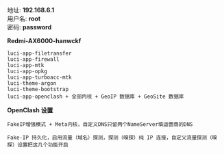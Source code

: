 地址: **192.168.6.1**<br>
用户名: **root**<br>
密码: **password**


**Redmi-AX6000-hanwckf**
```
luci-app-filetransfer
luci-app-firewall
luci-app-mtk
luci-app-opkg
luci-app-turboacc-mtk
luci-theme-argon
luci-theme-bootstrap
luci-app-openclash + 全部内核 + GeoIP 数据库 + GeoSite 数据库
```


**OpenClash 设置**
```
FakeIP增强模式 + Meta内核，自定义DNS只留两个NameServer填运营商的DNS

Fake-IP 持久化，启用流量（域名）探测，探测（嗅探）纯 IP 连接，自定义流量探测（嗅探）设置把这几个功能开启
```


